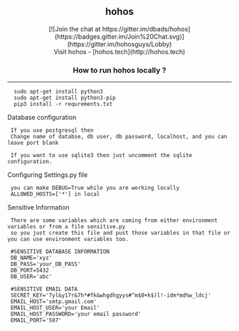 <h2 align="center">hohos</h2> 
<!-- [![Dependency Status](https://david-dm.org/dbads/hohos/status.svg?style=flat)](https://david-dm.org/dbads/hohos) [![Build Status](https://travis-ci.org/dbads/hohos.svg?branch=master)](https://travis-ci.org/dbads/hohos) [![Join the chat at https://gitter.im/dbads/hohos](https://badges.gitter.im/Join%20Chat.svg)](https://gitter.im/hohosguys/Lobby) -->

<!--
<a href="https://github.com/dbads/hohos"><img src="https://camo.githubusercontent.com/a34cfbf37ba6848362bf2bee0f3915c2e38b1cc1/68747470733a2f2f696d672e736869656c64732e696f2f62616467652f5052732d77656c636f6d652d627269676874677265656e2e7376673f7374796c653d666c61742d737175617265" alt="PRs Welcome" data-canonical-src="https://img.shields.io/badge/PRs-welcome-brightgreen.svg?style=flat-square" style="max-width:100%;"></a>
<a href="https://github.com/dbads/hohos"><img src="https://camo.githubusercontent.com/30fd882638a1573cd130a3021502e63038ddf342/68747470733a2f2f696d672e736869656c64732e696f2f6769746875622f73746172732f41626865792f566973696f6e2e737667" alt="GitHub Stars" data-canonical-src="https://img.shields.io/github/stars/dbads/hohos.svg" style="max-width:100%;"></a>
<a href="https://github.com/dbads/hohos"><img src="https://camo.githubusercontent.com/78edf0eec50e3e0167a1169cd1a262e55f849a5a/68747470733a2f2f696d672e736869656c64732e696f2f62616467652f76657273696f6e2d312e312d677265656e2e737667" alt="Current Version" data-canonical-src="https://img.shields.io/badge/version-1.0-green.svg" style="max-width:100%;">
 -->
 <!-- [![star this repo](http://githubbadges.com/star.svg?user=dbads&repo=github-badges)](http://github.com/dbads/hohos)
[![fork this repo](http://githubbadges.com/fork.svg?user=dbads&repo=github-badges)](http://github.com/dbads/hohos/fork)
[![star this repo](http://githubbadges.com/star.svg?user=dbads&repo=github-badges&style=flat&color=fff&background=007ec6)](https://github.com/dbads/hohos)
[![fork this repo](http://githubbadges.com/fork.svg?user=dbads&repo=github-badges&style=flat&color=fff&background=007ec6)](https://github.com/dbads/hohos/fork) -->

<p align="center">
[![Join the chat at https://gitter.im/dbads/hohos](https://badges.gitter.im/Join%20Chat.svg)](https://gitter.im/hohosguys/Lobby) <br>
Visit hohos - [hohos.tech](http://hohos.tech)
</p>


<h3 align="center">How to run hohos locally ?</h3> <hr>
      
      sudo apt-get install python3
      sudo apt-get install python3-pip
      pip3 install -r requrements.txt

Database configuration

     If you use postgresql then
     Change name of databse, db user, db password, localhost, and you can leave port blank
     
     If you want to use sqlite3 then just uncomment the sqlite configuration.

Configuring Settings.py file 


     you can make DEBUG=True while you are working locally
     ALLOWED_HOSTS=['*'] in local
     
Sensitive Information
     
     There are some variables which are coming from either environment variables or from a file sensitive.py 
     so you just create this file and pust those variables in that file or you can use environment variables too. 
     
     #SENSITIVE DATABASE INFORMATION
     DB_NAME='xyz'
     DB_PASS='your_DB_PASS'
     DB_PORT=5432
     DB_USER='abc'

     #SENSITIVE EMAIL DATA
     SECRET_KEY='7yl&y17r&7h*#fk&whgdhgyys#^m$0+k$)l!-idm*md%w_ldcj'
     EMAIL_HOST='smtp.gmail.com' 
     EMAIL_HOST_USER='your Email'
     EMAIL_HOST_PASSWORD='your email password'
     EMAIL_PORT='587'
     
